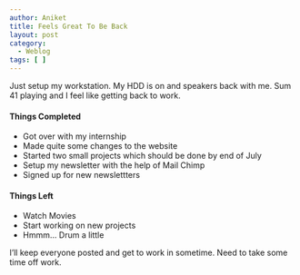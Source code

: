 ```yaml
---
author: Aniket
title: Feels Great To Be Back
layout: post
category:
  - Weblog
tags: [ ]
---
```

Just setup my workstation. My HDD is on and speakers back with me. Sum 41 playing and I feel like getting back to work.

#### Things Completed

*   Got over with my internship
*   Made quite some changes to the website
*   Started two small projects which should be done by end of July
*   Setup my newsletter with the help of Mail Chimp
*   Signed up for new newslettters

#### Things Left

*   Watch Movies
*   Start working on new projects
*   Hmmm… Drum a little

I’ll keep everyone posted and get to work in sometime. Need to take some time off work.